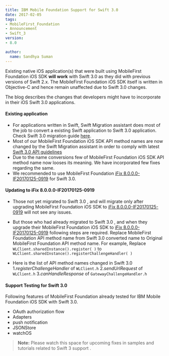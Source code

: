 ```yaml
---
title: IBM Mobile Foundation Support for Swift 3.0
date: 2017-02-05
tags:
- MobileFirst_Foundation
- Announcement
- Swift_3
version:
- 8.0

author:
  name: Sandhya Suman
---
```

Existing native iOS application(s) that were built using MobileFirst Foundation iOS SDK **will work** with Swift 3.0 as they did with previous versions of Swift 2.x.
The MobileFirst Foundation iOS SDK itself is written in Objective-C and hence remain unaffected due to Swift 3.0 changes.

The blog describes the changes that developers might have to incorporate in their iOS Swift 3.0 applications.

#### **Existing application**
* For applications written in Swift, Swift Migration assistant does most of the job to convert a existing Swift application to Swift 3.0 application. Check Swift 3.0 migration guide [here](https://swift.org/migration-guide/).
* Most of our MobileFirst Foundation iOS SDK API method names are now changed by the Swift Migration assistant in order to comply with latest [Swift 3.0 API guidelines](https://swift.org/documentation/api-design-guidelines/#naming)
* Due to the name conversions few of MobileFirst Foundation iOS SDK API method name now looses its meaning. We have incorporated few fixes regarding the same.
* We recommended to use MobileFirst Foundation [iFix 8.0.0.0-IF20170125-0919]({{site.baseurl}}/blog/2017/02/01/8-0-ifix-release/) for Swift 3.0.

#### **Updating to iFix 8.0.0.0-IF20170125-0919**
* Those not yet migrated to Swift 3.0 , and will migrate only after upgrading MobileFirst Foundation iOS SDK to [iFix 8.0.0.0-IF20170125-0919]({{site.baseurl}}/blog/2017/02/01/8-0-ifix-release/) will not see any issues.

* But those who had already migrated to Swift 3.0 , and when they upgrade their MobileFirst Foundation iOS SDK to [iFix 8.0.0.0-IF20170125-0919]({{site.baseurl}}/blog/2017/02/01/8-0-ifix-release/) following steps are required. Replace MobileFirst Foundation API method name from Swift 3.0 converted name to Original MobileFirst Foundation API method name. For example, Replace `WLClient.sharedInstance().register( )` to `WLClient.sharedInstance().registerChallengeHandler( )`

* Here is the list of API method names changed in Swift 3.0
 1._registerChallengeHandler_ of `WLClient.h`
 2._sendUrlRequest_ of `WLClient.h`
 3._canHandleResponse_ of `GatewayChallengeHandler.h`


#### **Support Testing for Swift 3.0**
Following features of MobileFirst Foundation already tested for IBM Mobile Foundation iOS SDK with Swift 3.0.
* OAuth authorization flow
* Adapters
* push notification
* JSONStore
* watchOS

> **Note:** Please watch this space for upcoming fixes in samples and tutorials related to Swift 3 support .
